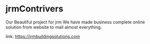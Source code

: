 # jrmContrivers 

Our Beautiful project for jrm
We have made business complete online solution from website to mail almost everything.


link: https://jrmbuildingsolutions.com
